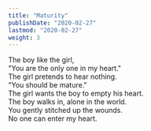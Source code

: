 ```yaml
---
title: "Maturity"
publishDate: "2020-02-27"
lastmod: "2020-02-27"
weight: 3
---
```


The boy like the girl,<br/>
"You are the only one in my heart."<br/>
The girl pretends to hear nothing.<br/>
"You should be mature."<br/>
The girl wants the boy to empty his heart.<br/>
The boy walks in, alone in the world.<br/>
You gently stitched up the wounds.<br/>
No one can enter my heart.<br/>

